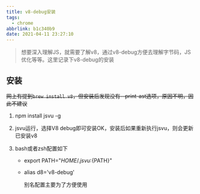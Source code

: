 ```yaml
---
title: v8-debug安装
tags:
  - chrome
abbrlink: b1c340b9
date: 2021-04-11 23:27:10
---
```


> 想要深入理解JS，就需要了解v8，通过v8-debug方便去理解字节码，JS优化等等。这里记录下v8-debug的安装

## 安装

~~网上有提到`brew install v8`，但安装后发现没有--print-ast选项，原因不明，因此不建议~~

1. npm install jsvu -g

2. jsvu运行，选择V8 debug即可安装OK，安装后如果重新执行jsvu，则会更新已安装v8

3. bash或者zsh配置如下

   - export PATH="${HOME}/.jsvu:${PATH}"

   - alias d8='v8-debug'

     别名配置主要为了方便使用

